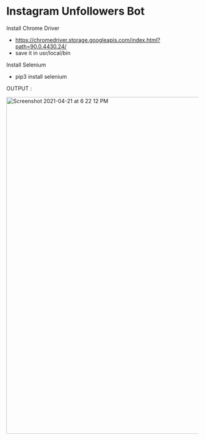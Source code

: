 # Instagram Unfollowers Bot
Install Chrome Driver
- https://chromedriver.storage.googleapis.com/index.html?path=90.0.4430.24/
- save it in usr/local/bin

Install Selenium 
- pip3 install selenium

OUTPUT :

<img width="883" alt="Screenshot 2021-04-21 at 6 22 12 PM" src="https://user-images.githubusercontent.com/55665104/115557501-63217880-a2cf-11eb-8cea-348ac53a6dd9.png">
